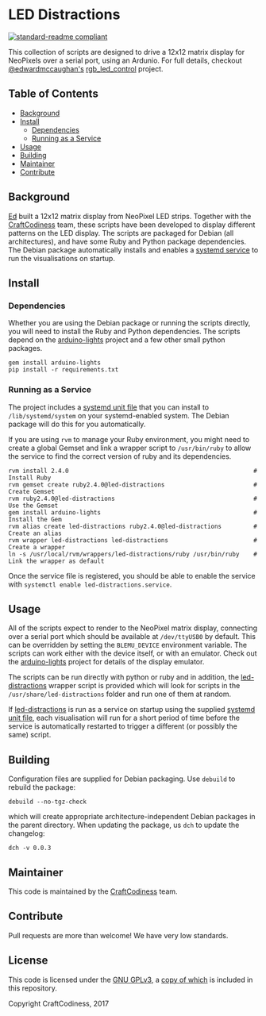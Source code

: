 # LED Distractions

[![standard-readme compliant](https://img.shields.io/badge/readme%20style-standard-brightgreen.svg?style=flat-square)](https://github.com/RichardLitt/standard-readme)

This collection of scripts are designed to drive a 12x12 matrix display for NeoPixels over a serial port, using an Ardunio. For full details, checkout [@edwardmccaughan's](https://github.com/edwardmccaughan) [rgb_led_control](https://github.com/edwardmccaughan/rgb_led_control) project.

## Table of Contents

 - [Background](#background)
 - [Install](#install)
   - [Dependencies](#dependencies)
   - [Running as a Service](#running-as-a-service)
 - [Usage](#usage)
 - [Building](#building)
 - [Maintainer](#maintainer)
 - [Contribute](#contribute)

## Background

[Ed](https://github.com/edwardmccaughan) built a 12x12 matrix display from NeoPixel LED strips. Together with the [CraftCodiness](https://github.com/craftcodiness) team, these scripts have been developed to display different patterns on the LED display. The scripts are packaged for Debian (all architectures), and have some Ruby and Python package dependencies. The Debian package automatically installs and enables a [systemd service](rcscripts/led-distractions.service) to run the visualisations on startup.

## Install

### Dependencies

Whether you are using the Debian package or running the scripts directly, you will need to install the Ruby and Python dependencies. The scripts depend on the [arduino-lights](https://github.com/craftcodiness/arduino-lights) project and a few other small python packages.

```
gem install arduino-lights
pip install -r requirements.txt
```

### Running as a Service

The project includes a [systemd unit file](rcscripts/led-distractions.service) that you can install to `/lib/systemd/system` on your systemd-enabled system. The Debian package will do this for you automatically.

If you are using `rvm` to manage your Ruby environment, you might need to create a global Gemset and link a wrapper script to `/usr/bin/ruby` to allow the service to find the correct version of ruby and its dependencies.

```
rvm install 2.4.0                                                    # Install Ruby
rvm gemset create ruby2.4.0@led-distractions                         # Create Gemset
rvm ruby2.4.0@led-distractions                                       # Use the Gemset
gem install arduino-lights                                           # Install the Gem
rvm alias create led-distractions ruby2.4.0@led-distractions         # Create an alias
rvm wrapper led-distractions led-distractions                        # Create a wrapper
ln -s /usr/local/rvm/wrappers/led-distractions/ruby /usr/bin/ruby    # Link the wrapper as default
```

Once the service file is registered, you should be able to enable the service with `systemctl enable led-distractions.service`.

## Usage

All of the scripts expect to render to the NeoPixel matrix display, connecting over a serial port which should be available at `/dev/ttyUSB0` by default. This can be overridden by setting the `BLEMU_DEVICE` environment variable. The scripts can work either with the device itself, or with an emulator. Check out the [arduino-lights](https://github.com/craftcodiness/arduino-lights) project for details of the display emulator.

The scripts can be run directly with python or ruby and in addition, the [led-distractions](led-distractions) wrapper script is provided which will look for scripts in the `/usr/share/led-distractions` folder and run one of them at random.

If [led-distractions](led-distractions) is run as a service on startup using the supplied [systemd unit file](rcscripts/led-distractions.service), each visualisation will run for a short period of time before the service is automatically restarted to trigger a different (or possibly the same) script.

## Building

Configuration files are supplied for Debian packaging. Use `debuild` to rebuild the package:

```
debuild --no-tgz-check
```

which will create appropriate architecture-independent Debian packages in the parent directory. When updating the package, us `dch` to update the changelog:

```
dch -v 0.0.3
```

## Maintainer

This code is maintained by the [CraftCodiness](https://github.com/craftcodiness) team.

## Contribute

Pull requests are more than welcome! We have very low standards.

## License

This code is licensed under the [GNU GPLv3](https://www.gnu.org/licenses/gpl.txt), a [copy of which](LICENSE) is included in this repository.

Copyright CraftCodiness, 2017

